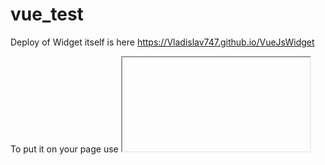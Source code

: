 # vue_test
Deploy of Widget itself is here https://Vladislav747.github.io/VueJsWidget

To put it on your page use <iframe> element
